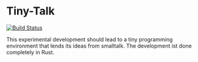 # Tiny-Talk

[![Build Status](https://github.com/hapejot/tt_rust/workflows/Rust/badge.svg)](https://github.com/hapejot/tt_rust/actions)

This experimental development should lead to a tiny programming environment that lends its ideas from smalltalk.
The development ist done completely in Rust.